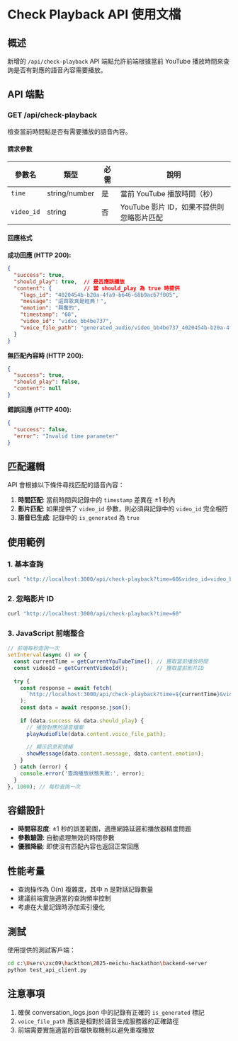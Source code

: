 # Check Playback API 使用文檔

## 概述

新增的 `/api/check-playback` API 端點允許前端根據當前 YouTube 播放時間來查詢是否有對應的語音內容需要播放。

## API 端點

### GET /api/check-playback

檢查當前時間點是否有需要播放的語音內容。

#### 請求參數

| 參數名 | 類型 | 必需 | 說明 |
|--------|------|------|------|
| `time` | string/number | 是 | 當前 YouTube 播放時間（秒） |
| `video_id` | string | 否 | YouTube 影片 ID，如果不提供則忽略影片匹配 |

#### 回應格式

**成功回應 (HTTP 200):**

```json
{
  "success": true,
  "should_play": true,  // 是否應該播放
  "content": {          // 當 should_play 為 true 時提供
    "logs_id": "4020454b-b20a-4fa9-b646-68b9ac67f005",
    "message": "這首歌真是經典！",
    "emotion": "興奮的",
    "timestamp": "60",
    "video_id": "video_bb4be737",
    "voice_file_path": "generated_audio/video_bb4be737_4020454b-b20a-4fa9-b646-68b9ac67f005_60_20250920_120000.wav"
  }
}
```

**無匹配內容時 (HTTP 200):**

```json
{
  "success": true,
  "should_play": false,
  "content": null
}
```

**錯誤回應 (HTTP 400):**

```json
{
  "success": false,
  "error": "Invalid time parameter"
}
```

## 匹配邏輯

API 會根據以下條件尋找匹配的語音內容：

1. **時間匹配**: 當前時間與記錄中的 `timestamp` 差異在 ±1 秒內
2. **影片匹配**: 如果提供了 `video_id` 參數，則必須與記錄中的 `video_id` 完全相符
3. **語音已生成**: 記錄中的 `is_generated` 為 `true`

## 使用範例

### 1. 基本查詢

```bash
curl "http://localhost:3000/api/check-playback?time=60&video_id=video_bb4be737"
```

### 2. 忽略影片 ID

```bash
curl "http://localhost:3000/api/check-playback?time=60"
```

### 3. JavaScript 前端整合

```javascript
// 前端每秒查詢一次
setInterval(async () => {
  const currentTime = getCurrentYouTubeTime(); // 獲取當前播放時間
  const videoId = getCurrentVideoId();         // 獲取當前影片ID
  
  try {
    const response = await fetch(
      `http://localhost:3000/api/check-playback?time=${currentTime}&video_id=${videoId}`
    );
    const data = await response.json();
    
    if (data.success && data.should_play) {
      // 播放對應的語音檔案
      playAudioFile(data.content.voice_file_path);
      
      // 顯示訊息和情緒
      showMessage(data.content.message, data.content.emotion);
    }
  } catch (error) {
    console.error('查詢播放狀態失敗:', error);
  }
}, 1000); // 每秒查詢一次
```

## 容錯設計

- **時間容忍度**: ±1 秒的誤差範圍，適應網路延遲和播放器精度問題
- **參數驗證**: 自動處理無效的時間參數
- **優雅降級**: 即使沒有匹配內容也返回正常回應

## 性能考量

- 查詢操作為 O(n) 複雜度，其中 n 是對話記錄數量
- 建議前端實施適當的查詢頻率控制
- 考慮在大量記錄時添加索引優化

## 測試

使用提供的測試客戶端：

```bash
cd c:\Users\zxc09\hackthon\2025-meichu-hackathon\backend-server
python test_api_client.py
```

## 注意事項

1. 確保 conversation_logs.json 中的記錄有正確的 `is_generated` 標記
2. `voice_file_path` 應該是相對於語音生成服務器的正確路徑
3. 前端需要實施適當的音檔快取機制以避免重複播放

